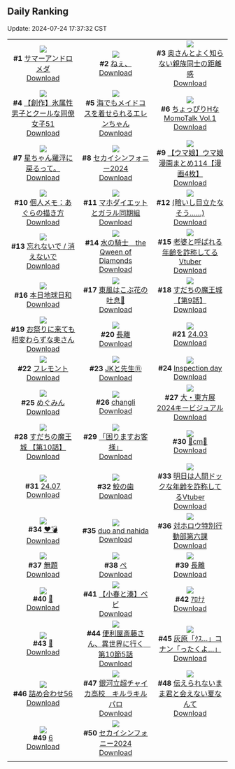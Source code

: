 ## Daily Ranking
Update: 2024-07-24 17:37:32 CST

|      |      |      |
| :----: | :----: | :----: |
| ![](https://i.pixiv.re/c/240x480/img-master/img/2024/07/22/00/00/37/120752381_p0_master1200.jpg)<br>**#1** [サマーアンドロメダ](https://www.pixiv.net/artworks/120752381)<br>[Download](https://i.pixiv.re/img-original/img/2024/07/22/00/00/37/120752381_p0.png) | ![](https://i.pixiv.re/c/240x480/img-master/img/2024/07/22/00/23/53/120754476_p0_master1200.jpg)<br>**#2** [ねぇ、](https://www.pixiv.net/artworks/120754476)<br>[Download](https://i.pixiv.re/img-original/img/2024/07/22/00/23/53/120754476_p0.jpg) | ![](https://i.pixiv.re/c/240x480/img-master/img/2024/07/22/00/06/41/120753138_p0_master1200.jpg)<br>**#3** [奥さんとよく知らない親族同士の距離感](https://www.pixiv.net/artworks/120753138)<br>[Download](https://i.pixiv.re/img-original/img/2024/07/22/00/06/41/120753138_p0.jpg) |
| ![](https://i.pixiv.re/c/240x480/img-master/img/2024/07/22/00/04/21/120752921_p0_master1200.jpg)<br>**#4** [【創作】氷属性男子とクールな同僚女子51](https://www.pixiv.net/artworks/120752921)<br>[Download](https://i.pixiv.re/img-original/img/2024/07/22/00/04/21/120752921_p0.jpg) | ![](https://i.pixiv.re/c/240x480/img-master/img/2024/07/23/00/00/25/120784216_p0_master1200.jpg)<br>**#5** [海でもメイドコスを着せられるエレンちゃん](https://www.pixiv.net/artworks/120784216)<br>[Download](https://i.pixiv.re/img-original/img/2024/07/23/00/00/25/120784216_p0.jpg) | ![](https://i.pixiv.re/c/240x480/img-master/img/2024/07/22/00/01/21/120752534_p0_master1200.jpg)<br>**#6** [ちょっぴりHなMomoTalk Vol.1](https://www.pixiv.net/artworks/120752534)<br>[Download](https://i.pixiv.re/img-original/img/2024/07/22/00/01/21/120752534_p0.png) |
| ![](https://i.pixiv.re/c/240x480/img-master/img/2024/07/22/00/27/56/120754769_p0_master1200.jpg)<br>**#7** [星ちゃん羅浮に戻るって。](https://www.pixiv.net/artworks/120754769)<br>[Download](https://i.pixiv.re/img-original/img/2024/07/22/00/27/56/120754769_p0.png) | ![](https://i.pixiv.re/c/240x480/img-master/img/2024/07/22/17/59/34/120773133_p0_master1200.jpg)<br>**#8** [セカイシンフォニー2024](https://www.pixiv.net/artworks/120773133)<br>[Download](https://i.pixiv.re/img-original/img/2024/07/22/17/59/34/120773133_p0.png) | ![](https://i.pixiv.re/c/240x480/img-master/img/2024/07/22/00/01/55/120752636_p0_master1200.jpg)<br>**#9** [【ウマ娘】ウマ娘漫画まとめ114【漫画4枚】](https://www.pixiv.net/artworks/120752636)<br>[Download](https://i.pixiv.re/img-original/img/2024/07/22/00/01/55/120752636_p0.jpg) |
| ![](https://i.pixiv.re/c/240x480/img-master/img/2024/07/23/06/00/05/120797075_p0_master1200.jpg)<br>**#10** [個人メモ：あぐらの描き方](https://www.pixiv.net/artworks/120797075)<br>[Download](https://i.pixiv.re/img-original/img/2024/07/23/06/00/05/120797075_p0.jpg) | ![](https://i.pixiv.re/c/240x480/img-master/img/2024/07/23/19/00/57/120817105_p0_master1200.jpg)<br>**#11** [マホダイエットとガラル同期組](https://www.pixiv.net/artworks/120817105)<br>[Download](https://i.pixiv.re/img-original/img/2024/07/23/19/00/57/120817105_p0.png) | ![](https://i.pixiv.re/c/240x480/img-master/img/2024/07/22/17/12/11/120772121_p0_master1200.jpg)<br>**#12** [(暗いし目立たなそう……)](https://www.pixiv.net/artworks/120772121)<br>[Download](https://i.pixiv.re/img-original/img/2024/07/22/17/12/11/120772121_p0.jpg) |
| ![](https://i.pixiv.re/c/240x480/img-master/img/2024/07/23/00/30/03/120785345_p0_master1200.jpg)<br>**#13** [忘れないで / 消えないで](https://www.pixiv.net/artworks/120785345)<br>[Download](https://i.pixiv.re/img-original/img/2024/07/23/00/30/03/120785345_p0.jpg) | ![](https://i.pixiv.re/c/240x480/img-master/img/2024/07/23/00/00/28/120784234_p0_master1200.jpg)<br>**#14** [水の騎士　the Qween of Diamonds](https://www.pixiv.net/artworks/120784234)<br>[Download](https://i.pixiv.re/img-original/img/2024/07/23/00/00/28/120784234_p0.png) | ![](https://i.pixiv.re/c/240x480/img-master/img/2024/07/22/20/19/12/120776867_p0_master1200.jpg)<br>**#15** [老婆と呼ばれる年齢を詐称してるVtuber](https://www.pixiv.net/artworks/120776867)<br>[Download](https://i.pixiv.re/img-original/img/2024/07/22/20/19/12/120776867_p0.png) |
| ![](https://i.pixiv.re/c/240x480/img-master/img/2024/07/22/20/30/55/120777220_p0_master1200.jpg)<br>**#16** [本日地球日和](https://www.pixiv.net/artworks/120777220)<br>[Download](https://i.pixiv.re/img-original/img/2024/07/22/20/30/55/120777220_p0.png) | ![](https://i.pixiv.re/c/240x480/img-master/img/2024/07/22/02/09/38/120758827_p0_master1200.jpg)<br>**#17** [東風はこぶ花の吐息🎨](https://www.pixiv.net/artworks/120758827)<br>[Download](https://i.pixiv.re/img-original/img/2024/07/22/02/09/38/120758827_p0.jpg) | ![](https://i.pixiv.re/c/240x480/img-master/img/2024/07/22/00/40/59/120755608_p0_master1200.jpg)<br>**#18** [すだちの魔王城 【第9話】](https://www.pixiv.net/artworks/120755608)<br>[Download](https://i.pixiv.re/img-original/img/2024/07/22/00/40/59/120755608_p0.jpg) |
| ![](https://i.pixiv.re/c/240x480/img-master/img/2024/07/23/00/06/21/120784614_p0_master1200.jpg)<br>**#19** [お祭りに来ても相変わらずな奥さん](https://www.pixiv.net/artworks/120784614)<br>[Download](https://i.pixiv.re/img-original/img/2024/07/23/00/06/21/120784614_p0.jpg) | ![](https://i.pixiv.re/c/240x480/img-master/img/2024/07/23/16/39/49/120767893_p0_master1200.jpg)<br>**#20** [長離](https://www.pixiv.net/artworks/120767893)<br>[Download](https://i.pixiv.re/img-original/img/2024/07/23/16/39/49/120767893_p0.png) | ![](https://i.pixiv.re/c/240x480/img-master/img/2024/07/22/00/58/16/120756353_p0_master1200.jpg)<br>**#21** [24.03](https://www.pixiv.net/artworks/120756353)<br>[Download](https://i.pixiv.re/img-original/img/2024/07/22/00/58/16/120756353_p0.jpg) |
| ![](https://i.pixiv.re/c/240x480/img-master/img/2024/07/22/00/43/52/120755733_p0_master1200.jpg)<br>**#22** [フレモント](https://www.pixiv.net/artworks/120755733)<br>[Download](https://i.pixiv.re/img-original/img/2024/07/22/00/43/52/120755733_p0.jpg) | ![](https://i.pixiv.re/c/240x480/img-master/img/2024/07/23/00/36/22/120785552_p0_master1200.jpg)<br>**#23** [JKと先生⑪](https://www.pixiv.net/artworks/120785552)<br>[Download](https://i.pixiv.re/img-original/img/2024/07/23/00/36/22/120785552_p0.jpg) | ![](https://i.pixiv.re/c/240x480/img-master/img/2024/07/22/14/40/53/120765424_p0_master1200.jpg)<br>**#24** [Inspection day](https://www.pixiv.net/artworks/120765424)<br>[Download](https://i.pixiv.re/img-original/img/2024/07/22/14/40/53/120765424_p0.jpg) |
| ![](https://i.pixiv.re/c/240x480/img-master/img/2024/07/22/00/07/38/120753148_p0_master1200.jpg)<br>**#25** [めぐみん](https://www.pixiv.net/artworks/120753148)<br>[Download](https://i.pixiv.re/img-original/img/2024/07/22/00/07/38/120753148_p0.jpg) | ![](https://i.pixiv.re/c/240x480/img-master/img/2024/07/22/21/42/36/120779486_p0_master1200.jpg)<br>**#26** [changli](https://www.pixiv.net/artworks/120779486)<br>[Download](https://i.pixiv.re/img-original/img/2024/07/22/21/42/36/120779486_p0.png) | ![](https://i.pixiv.re/c/240x480/img-master/img/2024/07/22/10/11/22/120765172_p0_master1200.jpg)<br>**#27** [大・東方展2024キービジュアル](https://www.pixiv.net/artworks/120765172)<br>[Download](https://i.pixiv.re/img-original/img/2024/07/22/10/11/22/120765172_p0.jpg) |
| ![](https://i.pixiv.re/c/240x480/img-master/img/2024/07/23/00/31/00/120785408_p0_master1200.jpg)<br>**#28** [すだちの魔王城 【第10話】](https://www.pixiv.net/artworks/120785408)<br>[Download](https://i.pixiv.re/img-original/img/2024/07/23/00/31/00/120785408_p0.jpg) | ![](https://i.pixiv.re/c/240x480/img-master/img/2024/07/23/18/06/16/120815820_p0_master1200.jpg)<br>**#29** [「困りますお客様」](https://www.pixiv.net/artworks/120815820)<br>[Download](https://i.pixiv.re/img-original/img/2024/07/23/18/06/16/120815820_p0.png) | ![](https://i.pixiv.re/c/240x480/img-master/img/2024/07/22/20/40/59/120777483_p0_master1200.jpg)<br>**#30** [🏹cm🏹](https://www.pixiv.net/artworks/120777483)<br>[Download](https://i.pixiv.re/img-original/img/2024/07/22/20/40/59/120777483_p0.png) |
| ![](https://i.pixiv.re/c/240x480/img-master/img/2024/07/22/01/01/00/120756484_p0_master1200.jpg)<br>**#31** [24.07](https://www.pixiv.net/artworks/120756484)<br>[Download](https://i.pixiv.re/img-original/img/2024/07/22/01/01/00/120756484_p0.jpg) | ![](https://i.pixiv.re/c/240x480/img-master/img/2024/07/22/14/10/24/120768930_p0_master1200.jpg)<br>**#32** [鮫の歯](https://www.pixiv.net/artworks/120768930)<br>[Download](https://i.pixiv.re/img-original/img/2024/07/22/14/10/24/120768930_p0.png) | ![](https://i.pixiv.re/c/240x480/img-master/img/2024/07/23/20/03/55/120818693_p0_master1200.jpg)<br>**#33** [明日は人間ドックな年齢を詐称してるVtuber](https://www.pixiv.net/artworks/120818693)<br>[Download](https://i.pixiv.re/img-original/img/2024/07/23/20/03/55/120818693_p0.png) |
| ![](https://i.pixiv.re/c/240x480/img-master/img/2024/07/22/00/20/13/120754225_p0_master1200.jpg)<br>**#34** [♥💣](https://www.pixiv.net/artworks/120754225)<br>[Download](https://i.pixiv.re/img-original/img/2024/07/22/00/20/13/120754225_p0.jpg) | ![](https://i.pixiv.re/c/240x480/img-master/img/2024/07/22/21/41/14/120779443_p0_master1200.jpg)<br>**#35** [duo and nahida](https://www.pixiv.net/artworks/120779443)<br>[Download](https://i.pixiv.re/img-original/img/2024/07/22/21/41/14/120779443_p0.png) | ![](https://i.pixiv.re/c/240x480/img-master/img/2024/07/23/20/26/22/120819269_p0_master1200.jpg)<br>**#36** [対ホロウ特別行動部第六課](https://www.pixiv.net/artworks/120819269)<br>[Download](https://i.pixiv.re/img-original/img/2024/07/23/20/26/22/120819269_p0.jpg) |
| ![](https://i.pixiv.re/c/240x480/img-master/img/2024/07/23/20/27/24/120819291_p0_master1200.jpg)<br>**#37** [無題](https://www.pixiv.net/artworks/120819291)<br>[Download](https://i.pixiv.re/img-original/img/2024/07/23/20/27/24/120819291_p0.png) | ![](https://i.pixiv.re/c/240x480/img-master/img/2024/07/22/12/19/36/120767100_p0_master1200.jpg)<br>**#38** [ぺ](https://www.pixiv.net/artworks/120767100)<br>[Download](https://i.pixiv.re/img-original/img/2024/07/22/12/19/36/120767100_p0.png) | ![](https://i.pixiv.re/c/240x480/img-master/img/2024/07/22/16/22/59/120771139_p0_master1200.jpg)<br>**#39** [長離](https://www.pixiv.net/artworks/120771139)<br>[Download](https://i.pixiv.re/img-original/img/2024/07/22/16/22/59/120771139_p0.png) |
| ![](https://i.pixiv.re/c/240x480/img-master/img/2024/07/22/00/07/19/120753199_p0_master1200.jpg)<br>**#40** [🏨](https://www.pixiv.net/artworks/120753199)<br>[Download](https://i.pixiv.re/img-original/img/2024/07/22/00/07/19/120753199_p0.jpg) | ![](https://i.pixiv.re/c/240x480/img-master/img/2024/07/23/21/04/31/120820490_p0_master1200.jpg)<br>**#41** [【小春と湊】ベビ](https://www.pixiv.net/artworks/120820490)<br>[Download](https://i.pixiv.re/img-original/img/2024/07/23/21/04/31/120820490_p0.png) | ![](https://i.pixiv.re/c/240x480/img-master/img/2024/07/23/04/09/05/120793320_p0_master1200.jpg)<br>**#42** [ｱﾛﾅﾅ](https://www.pixiv.net/artworks/120793320)<br>[Download](https://i.pixiv.re/img-original/img/2024/07/23/04/09/05/120793320_p0.jpg) |
| ![](https://i.pixiv.re/c/240x480/img-master/img/2024/07/22/00/27/44/120754757_p0_master1200.jpg)<br>**#43** [🥀](https://www.pixiv.net/artworks/120754757)<br>[Download](https://i.pixiv.re/img-original/img/2024/07/22/00/27/44/120754757_p0.jpg) | ![](https://i.pixiv.re/c/240x480/img-master/img/2024/07/22/00/20/08/120754215_p0_master1200.jpg)<br>**#44** [便利屋斎藤さん、異世界に行く　第10節5話](https://www.pixiv.net/artworks/120754215)<br>[Download](https://i.pixiv.re/img-original/img/2024/07/22/00/20/08/120754215_p0.jpg) | ![](https://i.pixiv.re/c/240x480/img-master/img/2024/07/22/18/43/35/120774267_p0_master1200.jpg)<br>**#45** [灰原「ｸｽ…」コナン「ったくよ…」](https://www.pixiv.net/artworks/120774267)<br>[Download](https://i.pixiv.re/img-original/img/2024/07/22/18/43/35/120774267_p0.jpg) |
| ![](https://i.pixiv.re/c/240x480/img-master/img/2024/07/23/00/24/35/120785191_p0_master1200.jpg)<br>**#46** [詰め合わせ56](https://www.pixiv.net/artworks/120785191)<br>[Download](https://i.pixiv.re/img-original/img/2024/07/23/00/24/35/120785191_p0.jpg) | ![](https://i.pixiv.re/c/240x480/img-master/img/2024/07/22/14/31/42/120769268_p0_master1200.jpg)<br>**#47** [銀河立超チャイカ高校　キルラキルパロ](https://www.pixiv.net/artworks/120769268)<br>[Download](https://i.pixiv.re/img-original/img/2024/07/22/14/31/42/120769268_p0.png) | ![](https://i.pixiv.re/c/240x480/img-master/img/2024/07/22/10/08/23/120765140_p0_master1200.jpg)<br>**#48** [伝えられないまま君と会えない夏なんて](https://www.pixiv.net/artworks/120765140)<br>[Download](https://i.pixiv.re/img-original/img/2024/07/22/10/08/23/120765140_p0.jpg) |
| ![](https://i.pixiv.re/c/240x480/img-master/img/2024/07/22/09/16/23/120764428_p0_master1200.jpg)<br>**#49** [6](https://www.pixiv.net/artworks/120764428)<br>[Download](https://i.pixiv.re/img-original/img/2024/07/22/09/16/23/120764428_p0.jpg) | ![](https://i.pixiv.re/c/240x480/img-master/img/2024/07/24/13/57/49/120773408_p0_master1200.jpg)<br>**#50** [セカイシンフォニー2024](https://www.pixiv.net/artworks/120773408)<br>[Download](https://i.pixiv.re/img-original/img/2024/07/24/13/57/49/120773408_p0.png) |
|      |
